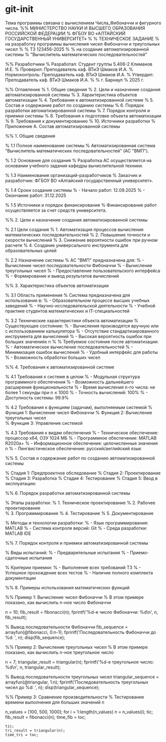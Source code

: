 # git-init
Тема программы связана с вычислением Числа_Фибоначчи и фигурного числа. 
%% МИНИСТЕРСТВО НАУКИ И ВЫСШЕГО ОБРАЗОВАНИЯ РОССИЙСКОЙ ФЕДЕРАЦИИ
% ФГБОУ ВО «АЛТАЙСКИЙ ГОСУДАРСТВЕННЫЙ УНИВЕРСИТЕТ»
%
% ТЕХНИЧЕСКОЕ ЗАДАНИЕ
% на разработку программы вычисления чисел Фибоначчи и треугольных чисел
%
% ТЗ 123456-2025
%
% на создание автоматизированной системы
% "Вычислитель математических последовательностей"

%% Разработчики
% Разработал:  Студент группы 5.406-2 Климанов И.Е.
% Проверил:    Преподаватель каф. ВТиЭ Шмаков И.А.
% Нормоконтроль: Преподаватель каф. ВТиЭ Шмаков И.А.
% Утвердил:    Преподаватель каф. ВТиЭ Шмаков И.А.
%
% г. Барнаул
% 2025 г.

%% Оглавление
% 1. Общие сведения
% 2. Цели и назначение создания автоматизированной системы
% 3. Характеристика объектов автоматизации
% 4. Требования к автоматизированной системе
% 5. Состав и содержание работ по созданию системы
% 6. Порядок разработки автоматизированной системы
% 7. Порядок контроля и приемки системы
% 8. Требования к подготовке объекта автоматизации
% 9. Требования к документированию
% 10. Источники разработки
% Приложение А. Состав автоматизированной системы

%% 1. Общие сведения

% 1.1 Полное наименование системы
% Автоматизированная система "Вычислитель математических последовательностей" (АС "ВМП").

% 1.2 Основание для создания
% Разработка АС осуществляется на основании учебного задания кафедры вычислительной техники.

% 1.3 Наименования организаций-разработчиков
% Заказчик и разработчик: ФГБОУ ВО «Алтайский государственный университет».

% 1.4 Сроки создания системы
% - Начало работ: 12.09.2025
% - Окончание работ: 31.12.2025

% 1.5 Источники и порядок финансирования
% Финансирование работ осуществляется за счет средств университета.

%% 2. Цели и назначение создания автоматизированной системы

% 2.1 Цели создания
% 1. Автоматизация процессов вычисления математических последовательностей
% 2. Повышение точности и скорости вычислений
% 3. Снижение вероятности ошибок при ручном расчете
% 4. Создание универсального инструмента для образовательных целей

% 2.2 Назначение системы
% АС "ВМП" предназначена для:
% - Вычисление чисел последовательности Фибоначчи
% - Вычисление треугольных чисел
% - Предоставление пользовательского интерфейса
% - Формирование и вывод результатов вычислений

%% 3. Характеристика объектов автоматизации

% 3.1 Область применения
% Система предназначена для использования в:
% - Образовательном процессе высших учебных заведений
% - Научно-исследовательской деятельности
% - Учебной практике студентов математических и IT-специальностей

% 3.2 Технические характеристики объекта автоматизации
% Существующее состояние:
% - Вычисления производятся вручную или с использованием калькулятора
% - Отсутствие стандартизированного инструмента для вычислений
% - Высокая вероятность ошибок при больших значениях n
%
% Требуемое состояние после автоматизации:
% - Автоматическое вычисление последовательностей
% - Минимизация ошибок вычислений
% - Удобный интерфейс для работы
% - Возможность обработки больших чисел

%% 4. Требования к автоматизированной системе

% 4.1 Требования к системе в целом
% - Модульная структура программного обеспечения
% - Возможность дальнейшего расширения функциональности
% - Время вычисления n-го числа: не более 1 секунды при n ≤ 1000
% - Точность вычислений: 100%
% - Доступность системы: 99.9%

% 4.2 Требования к функциям (задачам), выполняемым системой
% Функция 1: Вычисление чисел Фибоначчи
% Функция 2: Вычисление треугольных чисел  
% Функция 3: Управление системой

% 4.3 Требования к видам обеспечения
% - Техническое обеспечение: процессор x64, ОЗУ 1024 МБ
% - Программное обеспечение: MATLAB R2020a+
% - Информационное обеспечение: целочисленные значения n
% - Лингвистическое обеспечение: русский/английский язык

%% 5. Состав и содержание работ по созданию автоматизированной системы

% Стадия 1: Предпроектное обследование
% Стадия 2: Проектирование
% Стадия 3: Разработка
% Стадия 4: Тестирование
% Стадия 5: Ввод в эксплуатацию

%% 6. Порядок разработки автоматизированной системы

% Этапы разработки:
% 1. Техническое проектирование
% 2. Рабочее проектирование  
% 3. Программирование
% 4. Тестирование
% 5. Документирование

% Методы и технологии разработки:
% - Язык программирования: MATLAB
% - Система контроля версий: Git
% - Среда разработки: MATLAB IDE

%% 7. Порядок контроля и приемки автоматизированной системы

% Виды испытаний:
% - Предварительные испытания
% - Приемо-сдаточные испытания

% Критерии приемки:
% - Выполнение всех требований ТЗ
% - Успешное прохождение всех тестов
% - Наличие полного комплекта документации

%% 8. Примеры использования математических функций

%% Пример 1: Вычисление чисел Фибоначчи
% В этом примере показано, как вычислить n-ное число Фибоначчи

n = 10;
fib_result = fibonacci(n);
fprintf('%d-е число Фибоначчи: %d\n', n, fib_result);

% Вывод последовательности Фибоначчи
fib_sequence = arrayfun(@fibonacci, 0:n-1);
fprintf('Последовательность Фибоначчи до %d: ', n);
disp(fib_sequence);

%% Пример 2: Вычисление треугольных чисел
% В этом примере показано, как вычислить n-ное треугольное число

n = 7;
triangular_result = triangular(n);
fprintf('%d-е треугольное число: %d\n', n, triangular_result);

% Вывод последовательности треугольных чисел
triangular_sequence = arrayfun(@triangular, 1:n);
fprintf('Последовательность треугольных чисел до %d: ', n);
disp(triangular_sequence);

%% Пример 3: Сравнение производительности
% Тестирование времени выполнения для больших значений n

n_values = [100, 500, 1000];
for i = 1:length(n_values)
    n = n_values(i);
    tic;
    fib_result = fibonacci(n);
    time_fib = toc;
    
    tic;
    tri_result = triangular(n);
    time_tri = toc;
